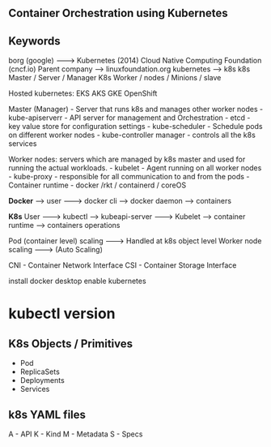 ## ########################
## Container Orchestration using Kubernetes
## ########################


## Keywords

borg (google) ---> Kubernetes (2014)
Cloud Native Computing Foundation (cncf.io)
Parent company --> linuxfoundation.org
kubernetes --> k8s
k8s Master / Server / Manager
K8s Worker / nodes / Minions / slave

Hosted kubernetes:
    EKS
    AKS
    GKE
    OpenShift

Master (Manager) - Server that runs k8s and manages other worker nodes
    - kube-apiserverr - API server for management and Orchestration
    - etcd - key value store for configuration settings
    - kube-scheduler - Schedule pods on different worker nodes
    - kube-controller manager - controls all the k8s services

Worker nodes: servers which are managed by k8s master and used for running the actual workloads.
    - kubelet - Agent running on all worker nodes
    - kube-proxy - responsible for all communication to and from the pods
    - Container runtime - docker /rkt / containerd / coreOS



**Docker** 
--> user ---> docker cli --> docker daemon --> containers

**K8s**
User ---> kubectl --> kubeapi-server ---> Kubelet --> container runtime --> containers operations


Pod (container level) scaling ---> Handled at k8s object level
Worker node scaling  ---> (Auto Scaling)


CNI - Container Network Interface
CSI - Container Storage Interface

install docker desktop
enable kubernetes
# kubectl version


## K8s Objects / Primitives

- Pod
- ReplicaSets
- Deployments
- Services


## k8s YAML files

A - API
K - Kind
M - Metadata
S - Specs



